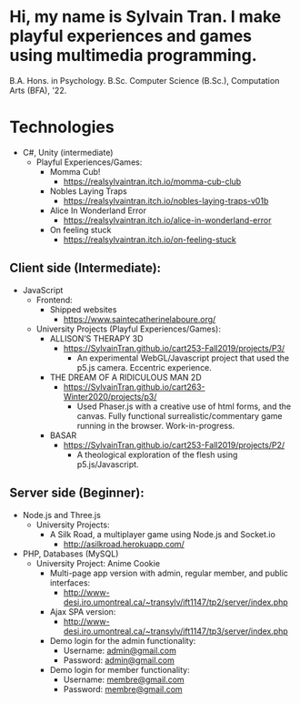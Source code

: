 # Hi, my name is Sylvain Tran. I make playful experiences and games using multimedia programming.

B.A. Hons. in Psychology. 
B.Sc. Computer Science (B.Sc.), Computation Arts (BFA), '22.

# Technologies
- C#, Unity (intermediate)
  - Playful Experiences/Games: 
    - Momma Cub!
      - https://realsylvaintran.itch.io/momma-cub-club
    - Nobles Laying Traps
      - https://realsylvaintran.itch.io/nobles-laying-traps-v01b
    - Alice In Wonderland Error
      - https://realsylvaintran.itch.io/alice-in-wonderland-error
    - On feeling stuck
      - https://realsylvaintran.itch.io/on-feeling-stuck

## Client side (Intermediate):
- JavaScript
  - Frontend:
    - Shipped websites
       - https://www.saintecatherinelaboure.org/      
  - University Projects (Playful Experiences/Games):
    - ALLISON’S THERAPY 3D
        - https://SylvainTran.github.io/cart253-Fall2019/projects/P3/
          - An experimental WebGL/Javascript project that used the p5.js camera. Eccentric
            experience.
    - THE DREAM OF A RIDICULOUS MAN 2D
        - https://SylvainTran.github.io/cart263-Winter2020/projects/p3/
          - Used Phaser.js with a creative use of html forms, and the canvas. Fully functional
            surrealistic/commentary game running in the browser. Work-in-progress.
    - BASAR
        - https://SylvainTran.github.io/cart253-Fall2019/projects/P2/
          - A theological exploration of the flesh using p5.js/Javascript.
        
## Server side (Beginner):
- Node.js and Three.js
  - University Projects:
    - A Silk Road, a multiplayer game using Node.js and Socket.io
      - http://asilkroad.herokuapp.com/
- PHP, Databases (MySQL)
  - University Project: Anime Cookie
      - Multi-page app version with admin, regular member, and public interfaces:
         - http://www-desi.iro.umontreal.ca/~transylv/ift1147/tp2/server/index.php
      - Ajax SPA version:
         - http://www-desi.iro.umontreal.ca/~transylv/ift1147/tp3/server/index.php
      - Demo login for the admin functionality:
          - Username: admin@gmail.com
          - Password: ​admin@gmail.com
      - Demo login for member functionality:
          - Username: ​membre@gmail.com
          - Password: ​membre@gmail.com
